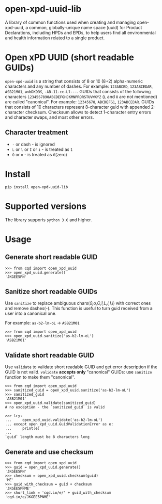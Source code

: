 # open-xpd-uuid-lib
A library of common functions used when creating and managing open-xpd-uuid, 
a common, globally-unique name space (uuid) for Product Declarations, including HPDs and EPDs, 
to help users find all environmental and health information related to a single product.
# Open xPD UUID (short readable GUIDs)
`open-xpd-uuid` is a string that consists of 8 or 10 (8+2) alpha-numeric characters and any number of dashes. 
For example: `123ABCED`, `123ABCEDAR`, `ASB21M01`, `avbDK93S`, `-AB-11-cc-Ll---`.
GUIDs that consists of the following characters `1234567890ABCDEFGHJKMNPRQRSTUVWXYZ` (`L` and `O` are not mentioned) 
are called "canonical". For example: `12345678`, `ABCDEFG1`, `123ABCEDAR`.
GUIDs that consists of 10 characters represent 8-character guid with appended 2-character checksum.
Checksum allows to detect 1-character entry errors and character swaps, and most other errors.
## Character treatment
* `-` or dash - is ignored
* `L` or `l` or `I` or `i` - is treated as `1`
* `O` or `o` - is treated as `0`(zero)
 
# Install
`pip install open-xpd-uuid-lib`

# Supported versions
The library supports `python 3.6` and higher.

# Usage
## Generate short readable GUID
```pycon
>>> from cqd import open_xpd_uuid
>>> open_xpd_uuid.generate()
'JKGEE5PN'
```
## Sanitize short readable GUIDs
Use `sanitize` to replace ambiguous chars(_0,o,O,1,L,l,I,i_) with correct ones and remove dashes(_-_).
This function is useful to turn guid received from a user into a canonical one.

For example: `as-b2-lm-oL` -> `ASB21M01`
```pycon
>>> from cqd import open_xpd_uuid
>>> open_xpd_uuid.sanitize('as-b2-lm-oL')
'ASB21M01'
```
## Validate short readable GUID
Use `validate` to validate short readable GUID and get error description if the GUID is not valid.
`validate` __accepts only__ "canonical" GUIDs: use `sanitize` function to make them "canonical".
```pycon
>>> from cqd import open_xpd_uuid
>>> sanitized_guid = open_xpd_uuid.sanitize('as-b2-lm-oL')
>>> sanitized_guid
'ASB21M01'
>>> open_xpd_uuid.validate(sanitized_guid)
# no exception - the `sanitized_guid` is valid

>>> try:
...     open_xpd_uuid.validate('as-b2-lm-oL')
... except open_xpd_uuid.GuidValidationError as e:
...     print(e)
...     
`guid` length must be 8 characters long
```

## Generate and use checksum
```pycon
>>> from cqd import open_xpd_uuid
>>> guid = open_xpd_uuid.generate()
'JKGEE5PN'
>>> checksum = open_xpd_uuid.checksum(guid)
'ME'
>>> guid_with_checksum = guid + checksum
'JKGEE5PNME'
>>> short_link = 'cqd.io/e/' + guid_with_checksum
'cqd.io/e/JKGEE5PNME'
```
